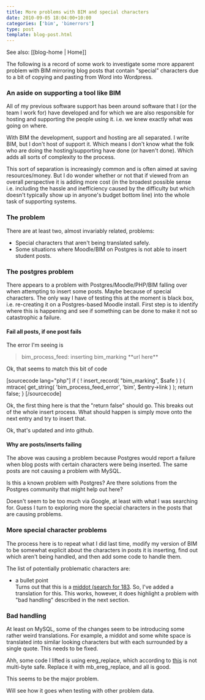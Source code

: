 ```yaml
---
title: More problems with BIM and special characters
date: 2010-09-05 18:04:00+10:00
categories: ['bim', 'bimerrors']
type: post
template: blog-post.html
---
```


See also: [[blog-home | Home]]

The following is a record of some work to investigate some more apparent problem with BIM mirroring blog posts that contain "special" characters due to a bit of copying and pasting from Word into Wordpress.

### An aside on supporting a tool like BIM

All of my previous software support has been around software that I (or the team I work for) have developed and for which we are also responsible for hosting and supporting the people using it. i.e. we knew exactly what was going on where.

With BIM the development, support and hosting are all separated. I write BIM, but I don't host of support it. Which means I don't know what the folk who are doing the hosting/supporting have done (or haven't done). Which adds all sorts of complexity to the process.

This sort of separation is increasingly common and is often aimed at saving resources/money. But I do wonder whether or not that if viewed from an overall perspective it is adding more cost (in the broadest possible sense i.e. including the hassle and inefficiency caused by the difficulty but which doesn't typically show up in anyone's budget bottom line) into the whole task of supporting systems.

### The problem

There are at least two, almost invariably related, problems:

- Special characters that aren't being translated safely.
- Some situations where Moodle/BIM on Postgres is not able to insert student posts.

### The postgres problem

There appears to a problem with Postgres/Moodle/PHP/BIM falling over when attempting to insert some posts. Maybe because of special characters. The only way I have of testing this at the moment is black box, i.e. re-creating it on a Postgres-based Moodle install. First step is to identify where this is happening and see if something can be done to make it not so catastrophic a failure.

#### Fail all posts, if one post fails

The error I'm seeing is

> bim\_process\_feed: inserting bim\_marking \*\*url here\*\*

Ok, that seems to match this bit of code

\[sourcecode lang="php"\] if ( ! insert\_record( "bim\_marking", $safe ) ) { mtrace( get\_string( 'bim\_process\_feed\_error', 'bim', $entry->link ) ); return false; } \[/sourcecode\]

Ok, the first thing here is that the "return false" should go. This breaks out of the whole insert process. What should happen is simply move onto the next entry and try to insert that.

Ok, that's updated and into github.

#### Why are posts/inserts failing

The above was causing a problem because Postgres would report a failure when blog posts with certain characters were being inserted. The same posts are not causing a problem with MySQL.

Is this a known problem with Postgres? Are there solutions from the Postgres community that might help out here?

Doesn't seem to be too much via Google, at least with what I was searching for. Guess I turn to exploring more the special characters in the posts that are causing problems.

### More special character problems

The process here is to repeat what I did last time, modify my version of BIM to be somewhat explicit about the characters in posts it is inserting, find out which aren't being handled, and then add some code to handle them.

The list of potentially problematic characters are:

- a bullet point  
    Turns out that this is a [middot (search for 183](http://www.tedmontgomery.com/tutorial/htmlchrc.html). So, I've added a translation for this. This works, however, it does highlight a problem with "bad handling" described in the next section.

### Bad handling

At least on MySQL, some of the changes seem to be introducing some rather weird translations. For example, a middot and some white space is translated into similar looking characters but with each surrounded by a single quote. This needs to be fixed.

Ahh, some code I lifted is using ereg\_replace, which according to [this](http://www.rdeeson.com/weblog/61/using-multi-byte-character-sets-in-php-unicode-utf-8-etc.html) is not multi-byte safe. Replace it with mb\_ereg\_replace, and all is good.

This seems to be the major problem.

Will see how it goes when testing with other problem data.